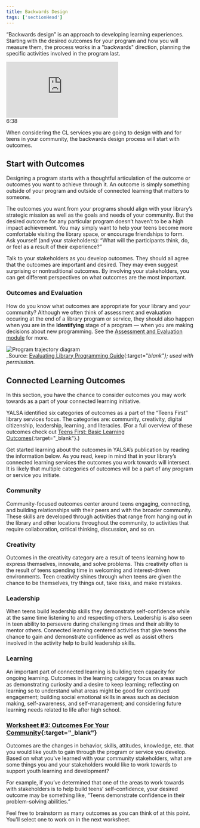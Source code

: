 ```yaml
---
title: Backwards Design
tags: ['sectionHead']
---
```


“Backwards design” is an approach to developing learning experiences. Starting with the desired outcomes for your program and how you will measure them, the process works in a "backwards" direction, planning the specific activities involved in the program last.

<div class="callout videos" markdown="1">
<iframe src="https://www.youtube.com/embed/UUSojE3Gcto" frameborder="0" allow="autoplay; encrypted-media" allowfullscreen></iframe>
<div class="videotime">6:38</div></div>

When considering the CL services you are going to design with and for teens in your community, the backwards design process will start with  outcomes.

## Start with Outcomes

Designing a program starts with a thoughtful articulation of the outcome or outcomes you want to achieve through it. An outcome is simply something outside of your program and outside of connected learning that matters to someone.

The outcomes you want from your programs should align with your library’s strategic mission as well as the goals and needs of your community. But the desired outcome for any particular program doesn’t haven’t to be a high impact achievement. You may simply want to help your teens become more comfortable visiting the library space, or encourage friendships to form. Ask yourself (and your stakeholders): “What will the participants think, do, or feel as a result of their experience?”

Talk to your stakeholders as you develop outcomes. They should all agree that the outcomes are important and desired. They may even suggest surprising or nontraditional outcomes. By involving your stakeholders, you can get different perspectives on what outcomes are the most important.


<div class="callout case_study">

### Outcomes and Evaluation

How do you know what outcomes are appropriate for your library and your community? Although we often think of assessment and evaluation occuring at the end of a library program or service, they should also happen when you are in the **Identifying** stage of a program — when you are making decisions about new programming. See the [Assessment and Evaluation module](../evaluation/) for more. 


<img src="{{ site.baseurl }}/img/assessment/program_trajectory.png" ALT="Program trajectory diagram"/><br/>_Source: 
[Evaluating Library Programming Guide](https://clalliance.org/publications/evaluating-library-programming-a-practical-guide-to-collecting-and-analyzing-data-to-improve-or-evaluate-connected-learning-programs-for-youth-in-libraries/){:target="_blank"}; used with permission._ 


</div>


## Connected Learning Outcomes


In this section, you have the chance to consider outcomes you may work towards as a part of your connected learning initiative.

YALSA identified six categories of outcomes as a part of the “Teens First” library services focus. The categories are: community, creativity, digital citizenship, leadership, learning, and literacies. (For a full overview of  these outcomes check out [Teens First: Basic Learning Outcomes](http://www.ala.org/yalsa/sites/ala.org.yalsa/files/content/Teens%20First_%20Basic%20Learning%20Outcomes%20Guide.pdf){:target="_blank"}.)

Get started learning about the outcomes in YALSA’s publication by reading the information below.  As you read, keep in mind that in your library’s connected learning services the outcomes you work towards will intersect. It is likely that multiple categories of outcomes will be a part of any program or service you initiate.


<div class="colorhighlight color1" markdown="1">

### Community

Community-focused outcomes center around teens engaging, connecting, and building relationships with their peers and with the broader community.   These skills are developed through activities that range from hanging out in the library and other locations throughout the community, to activities that require collaboration, critical thinking, discussion, and so on.

</div>


<div class="colorhighlight color2" markdown="1">

### Creativity

Outcomes in the creativity category are a result of teens learning how to express themselves, innovate, and solve problems.  This creativity often is the result of teens spending time in welcoming and interest-driven environments.  Teen creativity shines through when teens are given the chance to be themselves, try things out, take risks, and make mistakes.

</div>

<div class="colorhighlight color3" markdown="1">

### Leadership

When teens build leadership skills they demonstrate self-confidence while at the same time listening to and respecting others.  Leadership is also seen in teen ability to persevere during challenging times and their ability to mentor others.  Connected learning centered activities that give teens the chance to gain and demonstrate confidence as well as assist others involved in the activity help to build leadership skills.  

</div>

<div class="colorhighlight color1" markdown="1">

### Learning

An important part of connected learning is building teen capacity for ongoing learning. Outcomes in the learning category focus on areas such as demonstrating curiosity and a desire to keep learning; reflecting on learning so to understand what areas might be good for continued engagement; building social emotional skills in areas such as decision making, self-awareness, and self-management; and considering future learning needs related to life after high school.  

</div>



<div class="callout activity" markdown="1">
    
### [Worksheet #3: Outcomes For Your Community](https://docs.google.com/document/d/1rK1CFq_WpT5k4oH4-jMYW4kXdKrzJfS_RlVND8S1Y6E/edit#heading=h.pvvbazhwa6dh){:target="_blank"}

Outcomes are the changes in behavior, skills, attitudes, knowledge, etc. that you would like youth to gain through the program or service you develop. Based on what you’ve learned with your community stakeholders, what are some things you and your stakeholders would like to work towards to support youth learning and development?

For example, if you’ve determined that one of the areas to work towards with stakeholders is to help build teens’ self-confidence, your desired outcome may be something like, “Teens demonstrate confidence in their problem-solving abilities.”

Feel free to brainstorm as many outcomes as you can think of at this point. You'll select one to work on in the next worksheet.

</div>
